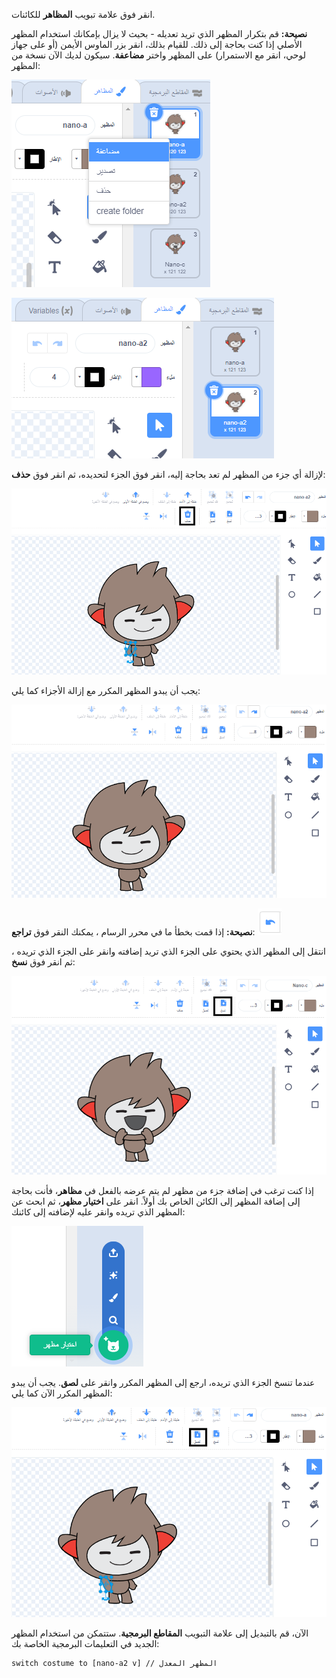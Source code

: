 انقر فوق علامة تبويب **المظاهر** للكائنات.

**نصيحة:** قم بتكرار المظهر الذي تريد تعديله - بحيث لا يزال بإمكانك استخدام المظهر الأصلي إذا كنت بحاجة إلى ذلك. للقيام بذلك، انقر بزر الماوس الأيمن (أو على جهاز لوحي، انقر مع الاستمرار) على المظهر واختر **مضاعفة**. سيكون لديك الآن نسخة من المظهر:

![تم تمييز خيار "تكرار" في القائمة.](images/nano-duplicate-costume.png)

![يقع المظهر المكرر أسفل المظهر الأصلي مباشرةً في علامة تبويب المظاهر.](images/nano-a2-costume.png)

لإزالة أي جزء من المظهر لم تعد بحاجة إليه، انقر فوق الجزء لتحديده، ثم انقر فوق **حذف**:

![المظهر nano-a2 مع اختيار ذراع واحدة.](images/nano-arm-selected.png)

يجب أن يبدو المظهر المكرر مع إزالة الأجزاء كما يلي:

![تم حذف مظهر nano-a2 بذراعه.](images/nano-arm-deleted.png)

**نصيحة:** إذا قمت بخطأ ما في محرر الرسام ، يمكنك النقر فوق **تراجع**: ![رمز "تراجع".](images/nano-undo.png)

انتقل إلى المظهر الذي يحتوي على الجزء الذي تريد إضافته وانقر على الجزء الذي تريده ، ثم انقر فوق **نسخ**:

![المظهر nano-c مع اختيار ذراع واحدة.](images/nano-c-arm-selected.png)

إذا كنت ترغب في إضافة جزء من مظهر لم يتم عرضه بالفعل في **مظاهر**، فأنت بحاجة إلى إضافة المظهر إلى الكائن الخاص بك أولاً. انقر على **اختيار مظهر**، ثم ابحث عن المظهر الذي تريده وانقر عليه لإضافته إلى كائنك:

![تم تمييز رمز "اختيار مظهر".](images/choose-a-costume.png)

عندما تنسخ الجزء الذي تريده، ارجع إلى المظهر المكرر وانقر على **لصق**. يجب أن يبدو المظهر المكرر الآن كما يلي:

![مظهر nano-a2 بذراع مظهر nano-c.](images/nano-a2-new-arm.png)

الآن، قم بالتبديل إلى علامة التبويب **المقاطع البرمجية**. ستتمكن من استخدام المظهر الجديد في التعليمات البرمجية الخاصة بك:

```blocks3
switch costume to [nano-a2 v] // المظهر المعدل
```

